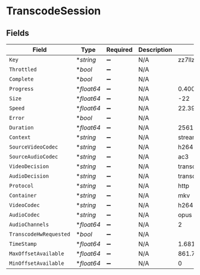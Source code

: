 # TranscodeSession


## Fields

| Field                    | Type                     | Required                 | Description              | Example                  |
| ------------------------ | ------------------------ | ------------------------ | ------------------------ | ------------------------ |
| `Key`                    | **string*                | :heavy_minus_sign:       | N/A                      | zz7llzqlx8w9vnrsbnwhbmep |
| `Throttled`              | **bool*                  | :heavy_minus_sign:       | N/A                      |                          |
| `Complete`               | **bool*                  | :heavy_minus_sign:       | N/A                      |                          |
| `Progress`               | **float64*               | :heavy_minus_sign:       | N/A                      | 0.4000000059604645       |
| `Size`                   | **float64*               | :heavy_minus_sign:       | N/A                      | -22                      |
| `Speed`                  | **float64*               | :heavy_minus_sign:       | N/A                      | 22.399999618530273       |
| `Error`                  | **bool*                  | :heavy_minus_sign:       | N/A                      |                          |
| `Duration`               | **float64*               | :heavy_minus_sign:       | N/A                      | 2561768                  |
| `Context`                | **string*                | :heavy_minus_sign:       | N/A                      | streaming                |
| `SourceVideoCodec`       | **string*                | :heavy_minus_sign:       | N/A                      | h264                     |
| `SourceAudioCodec`       | **string*                | :heavy_minus_sign:       | N/A                      | ac3                      |
| `VideoDecision`          | **string*                | :heavy_minus_sign:       | N/A                      | transcode                |
| `AudioDecision`          | **string*                | :heavy_minus_sign:       | N/A                      | transcode                |
| `Protocol`               | **string*                | :heavy_minus_sign:       | N/A                      | http                     |
| `Container`              | **string*                | :heavy_minus_sign:       | N/A                      | mkv                      |
| `VideoCodec`             | **string*                | :heavy_minus_sign:       | N/A                      | h264                     |
| `AudioCodec`             | **string*                | :heavy_minus_sign:       | N/A                      | opus                     |
| `AudioChannels`          | **float64*               | :heavy_minus_sign:       | N/A                      | 2                        |
| `TranscodeHwRequested`   | **bool*                  | :heavy_minus_sign:       | N/A                      |                          |
| `TimeStamp`              | **float64*               | :heavy_minus_sign:       | N/A                      | 1.6818695357764285e+09   |
| `MaxOffsetAvailable`     | **float64*               | :heavy_minus_sign:       | N/A                      | 861.778                  |
| `MinOffsetAvailable`     | **float64*               | :heavy_minus_sign:       | N/A                      | 0                        |